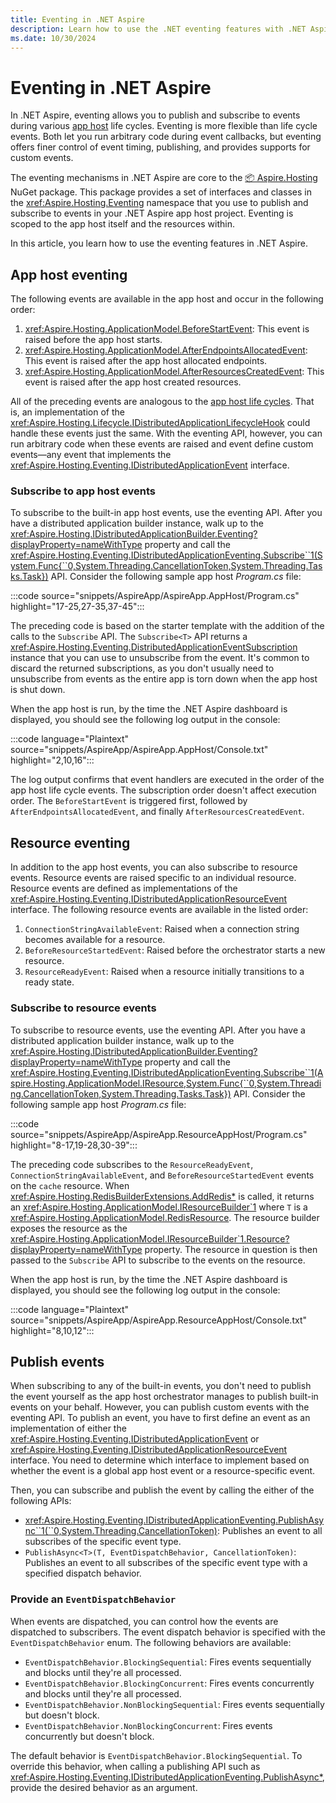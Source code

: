 ```yaml
---
title: Eventing in .NET Aspire
description: Learn how to use the .NET eventing features with .NET Aspire.
ms.date: 10/30/2024
---
```


# Eventing in .NET Aspire

In .NET Aspire, eventing allows you to publish and subscribe to events during various [app host](xref:dotnet/aspire/app-host#app-host-life-cycles) life cycles. Eventing is more flexible than life cycle events. Both let you run arbitrary code during event callbacks, but eventing offers finer control of event timing, publishing, and provides supports for custom events.

The eventing mechanisms in .NET Aspire are core to the [📦 Aspire.Hosting](https://www.nuget.org/packages/Aspire.Hosting) NuGet package. This package provides a set of interfaces and classes in the <xref:Aspire.Hosting.Eventing> namespace that you use to publish and subscribe to events in your .NET Aspire app host project. Eventing is scoped to the app host itself and the resources within.

In this article, you learn how to use the eventing features in .NET Aspire.

## App host eventing

The following events are available in the app host and occur in the following order:

1. <xref:Aspire.Hosting.ApplicationModel.BeforeStartEvent>: This event is raised before the app host starts.
1. <xref:Aspire.Hosting.ApplicationModel.AfterEndpointsAllocatedEvent>: This event is raised after the app host allocated endpoints.
1. <xref:Aspire.Hosting.ApplicationModel.AfterResourcesCreatedEvent>: This event is raised after the app host created resources.

All of the preceding events are analogous to the [app host life cycles](xref:dotnet/aspire/app-host#app-host-life-cycles). That is, an implementation of the <xref:Aspire.Hosting.Lifecycle.IDistributedApplicationLifecycleHook> could handle these events just the same. With the eventing API, however, you can run arbitrary code when these events are raised and event define custom events—any event that implements the <xref:Aspire.Hosting.Eventing.IDistributedApplicationEvent> interface.

### Subscribe to app host events

To subscribe to the built-in app host events, use the eventing API. After you have a distributed application builder instance, walk up to the <xref:Aspire.Hosting.IDistributedApplicationBuilder.Eventing?displayProperty=nameWithType> property and call the <xref:Aspire.Hosting.Eventing.IDistributedApplicationEventing.Subscribe``1(System.Func{``0,System.Threading.CancellationToken,System.Threading.Tasks.Task})> API. Consider the following sample app host _Program.cs_ file:

:::code source="snippets/AspireApp/AspireApp.AppHost/Program.cs" highlight="17-25,27-35,37-45":::

The preceding code is based on the starter template with the addition of the calls to the `Subscribe` API. The `Subscribe<T>` API returns a <xref:Aspire.Hosting.Eventing.DistributedApplicationEventSubscription> instance that you can use to unsubscribe from the event. It's common to discard the returned subscriptions, as you don't usually need to unsubscribe from events as the entire app is torn down when the app host is shut down.

When the app host is run, by the time the .NET Aspire dashboard is displayed, you should see the following log output in the console:

:::code language="Plaintext" source="snippets/AspireApp/AspireApp.AppHost/Console.txt" highlight="2,10,16":::

The log output confirms that event handlers are executed in the order of the app host life cycle events. The subscription order doesn't affect execution order. The `BeforeStartEvent` is triggered first, followed by `AfterEndpointsAllocatedEvent`, and finally `AfterResourcesCreatedEvent`.

## Resource eventing

In addition to the app host events, you can also subscribe to resource events. Resource events are raised specific to an individual resource. Resource events are defined as implementations of the <xref:Aspire.Hosting.Eventing.IDistributedApplicationResourceEvent> interface. The following resource events are available in the listed order:

1. `ConnectionStringAvailableEvent`: Raised when a connection string becomes available for a resource.
1. `BeforeResourceStartedEvent`: Raised before the orchestrator starts a new resource.
1. `ResourceReadyEvent`: Raised when a resource initially transitions to a ready state.

### Subscribe to resource events

To subscribe to resource events, use the eventing API. After you have a distributed application builder instance, walk up to the <xref:Aspire.Hosting.IDistributedApplicationBuilder.Eventing?displayProperty=nameWithType> property and call the <xref:Aspire.Hosting.Eventing.IDistributedApplicationEventing.Subscribe``1(Aspire.Hosting.ApplicationModel.IResource,System.Func{``0,System.Threading.CancellationToken,System.Threading.Tasks.Task})> API. Consider the following sample app host _Program.cs_ file:

:::code source="snippets/AspireApp/AspireApp.ResourceAppHost/Program.cs" highlight="8-17,19-28,30-39":::

The preceding code subscribes to the `ResourceReadyEvent`, `ConnectionStringAvailableEvent`, and `BeforeResourceStartedEvent` events on the `cache` resource. When <xref:Aspire.Hosting.RedisBuilderExtensions.AddRedis*> is called, it returns an <xref:Aspire.Hosting.ApplicationModel.IResourceBuilder`1> where `T` is a <xref:Aspire.Hosting.ApplicationModel.RedisResource>. The resource builder exposes the resource as the <xref:Aspire.Hosting.ApplicationModel.IResourceBuilder`1.Resource?displayProperty=nameWithType> property. The resource in question is then passed to the `Subscribe` API to subscribe to the events on the resource.

When the app host is run, by the time the .NET Aspire dashboard is displayed, you should see the following log output in the console:

:::code language="Plaintext" source="snippets/AspireApp/AspireApp.ResourceAppHost/Console.txt" highlight="8,10,12":::

## Publish events

When subscribing to any of the built-in events, you don't need to publish the event yourself as the app host orchestrator manages to publish built-in events on your behalf. However, you can publish custom events with the eventing API. To publish an event, you have to first define an event as an implementation of either the <xref:Aspire.Hosting.Eventing.IDistributedApplicationEvent> or <xref:Aspire.Hosting.Eventing.IDistributedApplicationResourceEvent> interface. You need to determine which interface to implement based on whether the event is a global app host event or a resource-specific event.

Then, you can subscribe and publish the event by calling the either of the following APIs:

- <xref:Aspire.Hosting.Eventing.IDistributedApplicationEventing.PublishAsync``1(``0,System.Threading.CancellationToken)>: Publishes an event to all subscribes of the specific event type.
- `PublishAsync<T>(T, EventDispatchBehavior, CancellationToken)`: Publishes an event to all subscribes of the specific event type with a specified dispatch behavior.

### Provide an `EventDispatchBehavior`

When events are dispatched, you can control how the events are dispatched to subscribers. The event dispatch behavior is specified with the `EventDispatchBehavior` enum. The following behaviors are available:

<!--
- <xref:Aspire.Hosting.Eventing.EventDispatchBehavior.BlockingSequential>: Fires events sequentially and blocks until they're all processed.
- <xref:Aspire.Hosting.Eventing.EventDispatchBehavior.BlockingConcurrent>: Fires events concurrently and blocks until they are all processed.
- <xref:Aspire.Hosting.Eventing.EventDispatchBehavior.NonBlockingSequential>: Fires events sequentially but doesn't block.
- <xref:Aspire.Hosting.Eventing.EventDispatchBehavior.NonBlockingConcurrent>: Fires events concurrently but doesn't block.
-->

- `EventDispatchBehavior.BlockingSequential`: Fires events sequentially and blocks until they're all processed.
- `EventDispatchBehavior.BlockingConcurrent`: Fires events concurrently and blocks until they're all processed.
- `EventDispatchBehavior.NonBlockingSequential`: Fires events sequentially but doesn't block.
- `EventDispatchBehavior.NonBlockingConcurrent`: Fires events concurrently but doesn't block.

The default behavior is `EventDispatchBehavior.BlockingSequential`. To override this behavior, when calling a publishing API such as <xref:Aspire.Hosting.Eventing.IDistributedApplicationEventing.PublishAsync*>, provide the desired behavior as an argument.
